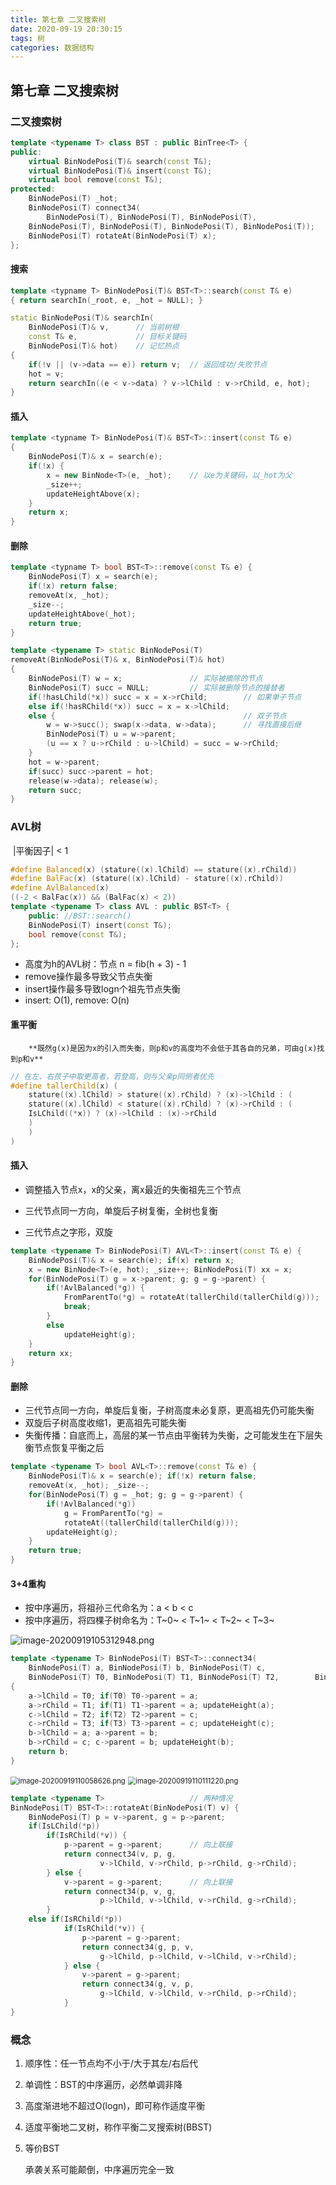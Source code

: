 ```yaml
---
title: 第七章 二叉搜索树
date: 2020-09-19 20:30:15
tags: 树
categories: 数据结构
---
```

## 第七章 二叉搜索树

### 二叉搜索树

<!-- more -->

```c++
template <typename T> class BST : public BinTree<T> {
public:
	virtual BinNodePosi(T)& search(const T&);
    virtual BinNodePosi(T)& insert(const T&);
    virtual bool remove(const T&);
protected:
    BinNodePosi(T) _hot;
    BinNodePosi(T) connect34(
    	BinNodePosi(T), BinNodePosi(T), BinNodePosi(T),
    BinNodePosi(T), BinNodePosi(T), BinNodePosi(T), BinNodePosi(T));
    BinNodePosi(T) rotateAt(BinNodePosi(T) x);
};
```

#### 搜索

```c++
template <typname T> BinNodePosi(T)& BST<T>::search(const T& e)
{ return searchIn(_root, e, _hot = NULL); }

static BinNodePosi(T)& searchIn(
	BinNodePosi(T)& v,		// 当前树根
	const T& e,				// 目标关键码
	BinNodePosi(T)& hot)	// 记忆热点
{
    if(!v || (v->data == e)) return v;	// 返回成功/失败节点
    hot = v;
    return searchIn((e < v->data) ? v->lChild : v->rChild, e, hot);
}
```

#### 插入

```c++
template <typname T> BinNodePosi(T)& BST<T>::insert(const T& e)
{
    BinNodePosi(T)& x = search(e);
    if(!x) {
        x = new BinNode<T>(e, _hot);	// 以e为关键码，以_hot为父
        _size++;
        updateHeightAbove(x);
    }
    return x;
}
```

#### 删除

```c++
template <typname T> bool BST<T>::remove(const T& e) {
    BinNodePosi(T) x = search(e);
    if(!x) return false;
    removeAt(x, _hot);
    _size--;
    updateHeightAbove(_hot);
    return true;
}

template <typename T> static BinNodePosi(T)
removeAt(BinNodePosi(T)& x, BinNodePosi(T)& hot)
{
    BinNodePosi(T) w = x;				// 实际被摘除的节点
    BinNodePosi(T) succ = NULL;			// 实际被删除节点的接替者
    if(!hasLChild(*x)) succ = x = x->rChild;		// 如果单子节点
    else if(!hasRChild(*x)) succ = x = x->lChild;
    else {											// 双子节点
        w = w->succ(); swap(x->data, w->data);		// 寻找直接后继
        BinNodePosi(T) u = w->parent;
        (u == x ? u->rChild : u->lChild) = succ = w->rChild;
    }
    hot = w->parent;
    if(succ) succ->parent = hot;
    release(w->data); release(w);
    return succ;
}
```

### AVL树

​		|平衡因子| < 1

```c++
#define Balanced(x) (stature((x).lChild) == stature((x).rChild))
#define BalFac(x) (stature((x).lChild) - stature((x).rChild))
#define AvlBalanced(x) 
((-2 < BalFac(x)) && (BalFac(x) < 2))
template <typename T> class AVL : public BST<T> {
    public:	//BST::search()
    BinNodePosi(T) insert(const T&);
    bool remove(const T&);
};
```

- 高度为h的AVL树：节点 n = fib(h + 3) - 1
- remove操作最多导致父节点失衡
- insert操作最多导致logn个祖先节点失衡
- insert: O(1), remove: O(n)

#### 重平衡

 		**既然g(x)是因为x的引入而失衡，则p和v的高度均不会低于其各自的兄弟，可由g(x)找到p和v**

```c++
// 在左、右孩子中取更高者，若登高，则与父亲p同侧者优先
#define tallerChild(x) (
	stature((x).lChild) > stature((x).rChild) ? (x)->lChild : (
	stature((x).lChild) < stature((x).rChild) ? (x)->rChild : (
	IsLChild((*x)) ? (x)->lChild : (x)->rChild
    )
    )
)
```

#### 插入

- 调整插入节点x，x的父亲，离x最近的失衡祖先三个节点

- 三代节点同一方向，单旋后子树复衡，全树也复衡
- 三代节点之字形，双旋

```c++
template <typename T> BinNodePosi(T) AVL<T>::insert(const T& e) {
    BinNodePosi(T)& x = search(e); if(x) return x;
    x = new BinNode<T>(e, hot); _size++; BinNodePosi(T) xx = x;
    for(BinNodePosi(T) g = x->parent; g; g = g->parent) {
        if(!AvlBalanced(*g)) {
            FromParentTo(*g) = rotateAt(tallerChild(tallerChild(g)));
            break;
        }
        else
            updateHeight(g);
    }
    return xx;
}
```

#### 删除

- 三代节点同一方向，单旋后复衡，子树高度未必复原，更高祖先仍可能失衡
- 双旋后子树高度收缩1，更高祖先可能失衡
- 失衡传播：自底而上，高层的某一节点由平衡转为失衡，之可能发生在下层失衡节点恢复平衡之后

```c++
template <typename T> bool AVL<T>::remove(const T& e) {
    BinNodePosi(T)& x = search(e); if(!x) return false;
    removeAt(x, _hot); _size--;
    for(BinNodePosi(T) g = _hot; g; g = g->parent) {
        if(!AvlBalanced(*g))
            g = FromParentTo(*g) =
            rotateAt((tallerChild(tallerChild(g)));
        updateHeight(g);
    }
    return true;
}
```

#### 3+4重构

- 按中序遍历，将祖孙三代命名为：a < b < c
- 按中序遍历，将四棵子树命名为：T~0~ < T~1~ < T~2~ < T~3~

![image-20200919105312948.png](https://i.loli.net/2020/09/19/xlLTeQqdIp7tuXj.png)

```c++
template <typename T> BinNodePosi(T) BST<T>::connect34(
	BinNodePosi(T) a, BinNodePosi(T) b, BinNodePosi(T) c,
	BinNodePosi(T) T0, BinNodePosi(T) T1, BinNodePosi(T) T2, 		BinNodePosi(T) T3)
{
    a->lChild = T0; if(T0) T0->parent = a;
    a->rChild = T1; if(T1) T1->parent = a; updateHeight(a);
    c->lChild = T2; if(T2) T2->parent = c;
    c->rChild = T3; if(T3) T3->parent = c; updateHeight(c);
    b->lChild = a; a->parent = b;
    b->rChild = c; c->parent = b; updateHeight(b);
    return b;
}
```

<img src="https://i.loli.net/2020/09/19/XBTRSPwOZzVlWLN.png" alt="image-20200919110058626.png" style="zoom:80%;" />				<img src="https://i.loli.net/2020/09/19/IPsxfOk3hiSZ75R.png" alt="image-20200919110111220.png" style="zoom:80%;" />

```c++
template <typename T> 					// 两种情况
BinNodePosi(T) BST<T>::rotateAt(BinNodePosi(T) v) {
    BinNodePosi(T) p = v->parent, g = p->parent;
    if(IsLChild(*p))
        if(IsRChild(*v)) {
            p->parent = g->parent;		// 向上联接
            return connect34(v, p, g, 
            		v->lChild, v->rChild, p->rChild, g->rChild);
        } else {
            v->parent = g->parent;		// 向上联接 	
            return connect34(p, v, g,
            		p->lChild, v->lChild, v->rChild, g->rChild);
        }
    else if(IsRChild(*p))
            if(IsRChild(*v)) {
                p->parent = g->parent;
                return connect34(g, p, v,
                	g->lChild, p->lChild, v->lChild, v->rChild);
            } else {
                v->parent = g->parent;
                return connect34(g, v, p,
               		g->lChild, v->lChild, v->rChild, p->rChild);
            }
} 
```

### 概念

1. 顺序性：任一节点均不小于/大于其左/右后代

2. 单调性：BST的中序遍历，必然单调非降

3. 高度渐进地不超过O(logn)，即可称作适度平衡

4. 适度平衡地二叉树，称作平衡二叉搜索树(BBST)

5. 等价BST

   承袭关系可能颠倒，中序遍历完全一致